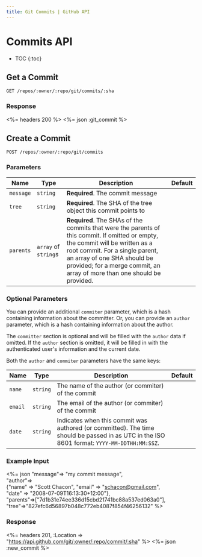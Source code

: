 ```yaml
---
title: Git Commits | GitHub API
---
```


# Commits API

* TOC
{:toc}

## Get a Commit

    GET /repos/:owner/:repo/git/commits/:sha

### Response

<%= headers 200 %>
<%= json :git_commit %>

## Create a Commit

    POST /repos/:owner/:repo/git/commits

### Parameters

Name | Type | Description | Default
----|------|--------------|---------
`message`|`string` | **Required**. The commit message|
`tree`|`string` | **Required**. The SHA of the tree object this commit points to|
`parents`|`array` of `string`s| **Required**. The SHAs of the commits that were the parents of this commit.  If omitted or empty, the commit will be written as a root commit.  For a single parent, an array of one SHA should be provided; for a merge commit, an array of more than one should be provided.|


### Optional Parameters

You can provide an additional `commiter` parameter, which is a hash containing
information about the committer. Or, you can provide an `author` parameter, which
is a hash containing information about the author.

The `committer` section is optional and will be filled with the `author`
data if omitted. If the `author` section is omitted, it will be filled
in with the authenticated user's information and the current date.

Both the `author` and `commiter` parameters have the same keys:

Name | Type | Description | Default
-----|------|-------------|---------
`name`|`string` | The name of the author (or commiter) of the commit|
`email`|`string` | The email of the author (or commiter) of the commit|
`date`|`string` | Indicates when this commit was authored (or committed). The time should be passed in as UTC in the ISO 8601 format: `YYYY-MM-DDTHH:MM:SSZ`.|

### Example Input

<%= json "message"=> "my commit message", \
    "author"=> \
    {"name" => "Scott Chacon", "email" => "schacon@gmail.com", \
    "date" => "2008-07-09T16:13:30+12:00"}, \
    "parents"=>["7d1b31e74ee336d15cbd21741bc88a537ed063a0"], \
    "tree"=>"827efc6d56897b048c772eb4087f854f46256132" %>

### Response

<%= headers 201,
      :Location => "https://api.github.com/git/:owner/:repo/commit/:sha" %>
<%= json :new_commit %>

